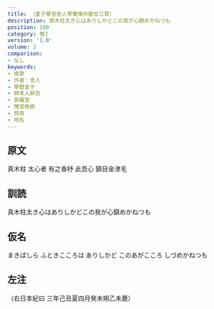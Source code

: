 ```yaml
---
title: （皇子尊宮舎人等慟傷作歌廿三首）
description: 真木柱太き心はありしかどこの我が心鎮めかねつも
position: 190
category: 巻2
version: '1.0'
volume: 2
comparison:
- なし
keywords:
- 挽歌
- 作者：舎人
- 草壁皇子
- 柿本人麻呂
- 島嬥宮
- 殯宮挽歌
- 飛鳥
- 地名
---
```


## 原文

真木柱 太心者 有之香杼 此吾心 鎮目金津毛

## 訓読

真木柱太き心はありしかどこの我が心鎮めかねつも

## 仮名

まきばしら ふときこころは ありしかど このあがこころ しづめかねつも

## 左注

（右日本紀曰 三年己丑夏四月癸未朔乙未薨）
